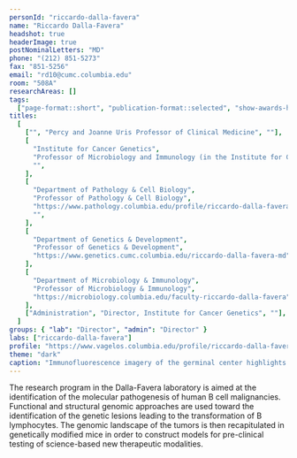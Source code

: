```yaml
---
personId: "riccardo-dalla-favera"
name: "Riccardo Dalla-Favera"
headshot: true
headerImage: true
postNominalLetters: "MD"
phone: "(212) 851-5273"
fax: "851-5256"
email: "rd10@cumc.columbia.edu"
room: "508A"
researchAreas: []
tags:
  ["page-format::short", "publication-format::selected", "show-awards-honors"]
titles:
  [
    ["", "Percy and Joanne Uris Professor of Clinical Medicine", ""],
    [
      "Institute for Cancer Genetics",
      "Professor of Microbiology and Immunology (in the Institute for Cancer Genetics and the Herbert Irving Comprehensive Cancer Center)",
      "",
    ],
    [
      "Department of Pathology & Cell Biology",
      "Professor of Pathology & Cell Biology",
      "https://www.pathology.columbia.edu/profile/riccardo-dalla-favera-md",
      "",
    ],
    [
      "Department of Genetics & Development",
      "Professor of Genetics & Development",
      "https://www.genetics.cumc.columbia.edu/riccardo-dalla-favera-md",
    ],
    [
      "Department of Microbiology & Immunology",
      "Professor of Microbiology & Immunology",
      "https://microbiology.columbia.edu/faculty-riccardo-dalla-favera",
    ],
    ["Administration", "Director, Institute for Cancer Genetics", ""],
  ]
groups: { "lab": "Director", "admin": "Director" }
labs: ["riccardo-dalla-favera"]
profile: "https://www.vagelos.columbia.edu/profile/riccardo-dalla-favera-md"
theme: "dark"
caption: "Immunofluorescence imagery of the germinal center highlights its intricate structure."
---
```


The research program in the Dalla-Favera laboratory is aimed at the identification of the molecular pathogenesis of human B cell malignancies. Functional and structural genomic approaches are used toward the identification of the genetic lesions leading to the transformation of B lymphocytes. The genomic landscape of the tumors is then recapitulated in genetically modified mice in order to construct models for pre-clinical testing of science-based new therapeutic modalities.

<!-- end -->
